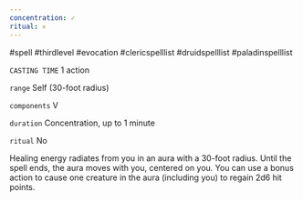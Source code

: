 ```yaml
---
concentration: ✓
ritual: 𐄂
---
```

#spell #thirdlevel #evocation #clericspelllist #druidspelllist #paladinspelllist

`CASTING TIME`
1 action

`range`
Self (30-foot radius)

`components`
V

`duration`
Concentration, up to 1 minute

`ritual`
No

Healing energy radiates from you in an aura with a 30-foot radius. Until the spell ends, the aura moves with you, centered on you. You can use a bonus action to cause one creature in the aura (including you) to regain 2d6 hit points.